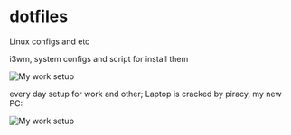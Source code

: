 # dotfiles
Linux configs and etc

i3wm, system configs and script for install them

![My work setup](https://i.imgur.com/kOWHzOw.png)

every day setup for work and other;
Laptop is cracked by piracy, my new PC:

![My work setup](https://i.imgur.com/M4Dnl4p.png)
